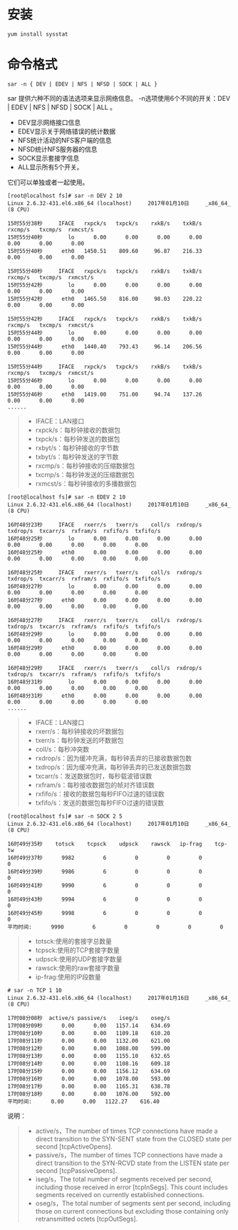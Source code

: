 # 安装
```
yum install sysstat
```
# 命令格式
```
sar -n { DEV | EDEV | NFS | NFSD | SOCK | ALL }
```
sar 提供六种不同的语法选项来显示网络信息。
-n选项使用6个不同的开关：DEV | EDEV | NFS | NFSD | SOCK | ALL 。
- DEV显示网络接口信息
- EDEV显示关于网络错误的统计数据
- NFS统计活动的NFS客户端的信息
- NFSD统计NFS服务器的信息
- SOCK显示套接字信息
- ALL显示所有5个开关。

它们可以单独或者一起使用。
```
[root@localhost fs]# sar -n DEV 2 10
Linux 2.6.32-431.el6.x86_64 (localhost) 	2017年01月10日 	_x86_64_	(8 CPU)

15时55分38秒     IFACE   rxpck/s   txpck/s    rxkB/s    txkB/s   rxcmp/s   txcmp/s  rxmcst/s
15时55分40秒        lo      0.00      0.00      0.00      0.00      0.00      0.00      0.00
15时55分40秒      eth0   1450.51    809.60     96.87    216.33      0.00      0.00      0.00

15时55分40秒     IFACE   rxpck/s   txpck/s    rxkB/s    txkB/s   rxcmp/s   txcmp/s  rxmcst/s
15时55分42秒        lo      0.00      0.00      0.00      0.00      0.00      0.00      0.00
15时55分42秒      eth0   1465.50    816.00     98.03    220.22      0.00      0.00      0.00

15时55分42秒     IFACE   rxpck/s   txpck/s    rxkB/s    txkB/s   rxcmp/s   txcmp/s  rxmcst/s
15时55分44秒        lo      0.00      0.00      0.00      0.00      0.00      0.00      0.00
15时55分44秒      eth0   1440.40    793.43     96.14    206.56      0.00      0.00      0.00

15时55分44秒     IFACE   rxpck/s   txpck/s    rxkB/s    txkB/s   rxcmp/s   txcmp/s  rxmcst/s
15时55分46秒        lo      0.00      0.00      0.00      0.00      0.00      0.00      0.00
15时55分46秒      eth0   1419.00    751.00     94.74    137.26      0.00      0.00      0.00
......
```
> - IFACE：LAN接口
> - rxpck/s：每秒钟接收的数据包
> - txpck/s：每秒钟发送的数据包
> - rxbyt/s：每秒钟接收的字节数
> - txbyt/s：每秒钟发送的字节数
> - rxcmp/s：每秒钟接收的压缩数据包
> - txcmp/s：每秒钟发送的压缩数据包
> - rxmcst/s：每秒钟接收的多播数据包
```
[root@localhost fs]# sar -n EDEV 2 10
Linux 2.6.32-431.el6.x86_64 (localhost) 	2017年01月10日 	_x86_64_	(8 CPU)

16时48分23秒     IFACE   rxerr/s   txerr/s    coll/s  rxdrop/s  txdrop/s  txcarr/s  rxfram/s  rxfifo/s  txfifo/s
16时48分25秒        lo      0.00      0.00      0.00      0.00      0.00      0.00      0.00      0.00      0.00
16时48分25秒      eth0      0.00      0.00      0.00      0.00      0.00      0.00      0.00      0.00      0.00

16时48分25秒     IFACE   rxerr/s   txerr/s    coll/s  rxdrop/s  txdrop/s  txcarr/s  rxfram/s  rxfifo/s  txfifo/s
16时48分27秒        lo      0.00      0.00      0.00      0.00      0.00      0.00      0.00      0.00      0.00
16时48分27秒      eth0      0.00      0.00      0.00      0.00      0.00      0.00      0.00      0.00      0.00

16时48分27秒     IFACE   rxerr/s   txerr/s    coll/s  rxdrop/s  txdrop/s  txcarr/s  rxfram/s  rxfifo/s  txfifo/s
16时48分29秒        lo      0.00      0.00      0.00      0.00      0.00      0.00      0.00      0.00      0.00
16时48分29秒      eth0      0.00      0.00      0.00      0.00      0.00      0.00      0.00      0.00      0.00

16时48分29秒     IFACE   rxerr/s   txerr/s    coll/s  rxdrop/s  txdrop/s  txcarr/s  rxfram/s  rxfifo/s  txfifo/s
16时48分31秒        lo      0.00      0.00      0.00      0.00      0.00      0.00      0.00      0.00      0.00
16时48分31秒      eth0      0.00      0.00      0.00      0.00      0.00      0.00      0.00      0.00      0.00
......
```
> - IFACE：LAN接口
> - rxerr/s：每秒钟接收的坏数据包 
> - txerr/s：每秒钟发送的坏数据包
> - coll/s：每秒冲突数
> - rxdrop/s：因为缓冲充满，每秒钟丢弃的已接收数据包数
> - txdrop/s：因为缓冲充满，每秒钟丢弃的已发送数据包数
> - txcarr/s：发送数据包时，每秒载波错误数
> - rxfram/s：每秒接收数据包的帧对齐错误数
> - rxfifo/s：接收的数据包每秒FIFO过速的错误数
> - txfifo/s：发送的数据包每秒FIFO过速的错误数
```
[root@localhost fs]# sar -n SOCK 2 5
Linux 2.6.32-431.el6.x86_64 (localhost) 	2017年01月10日 	_x86_64_	(8 CPU)

16时49分35秒    totsck    tcpsck    udpsck    rawsck   ip-frag    tcp-tw
16时49分37秒      9982         6         0         0         0         0
16时49分39秒      9986         6         0         0         0         0
16时49分41秒      9990         6         0         0         0         0
16时49分43秒      9994         6         0         0         0         0
16时49分45秒      9998         6         0         0         0         0
平均时间:      9990         6         0         0         0         0
```
> - totsck:使用的套接字总数量
> - tcpsck:使用的TCP套接字数量
> - udpsck:使用的UDP套接字数量
> - rawsck:使用的raw套接字数量
> - ip-frag:使用的IP段数量


```
# sar -n TCP 1 10
Linux 2.6.32-431.el6.x86_64 (localhost) 	2017年01月16日 	_x86_64_	(8 CPU)

17时08分08秒  active/s passive/s    iseg/s    oseg/s
17时08分09秒      0.00      0.00   1157.14    634.69
17时08分10秒      0.00      0.00   1109.18    610.20
17时08分11秒      0.00      0.00   1132.00    621.00
17时08分12秒      0.00      0.00   1088.00    599.00
17时08分13秒      0.00      0.00   1155.10    632.65
17时08分14秒      0.00      0.00   1108.16    609.18
17时08分15秒      0.00      0.00   1156.12    634.69
17时08分16秒      0.00      0.00   1078.00    593.00
17时08分17秒      0.00      0.00   1165.31    638.78
17时08分18秒      0.00      0.00   1076.00    592.00
平均时间:      0.00      0.00   1122.27    616.40
```
说明：
> - active/s，The number of times TCP connections have made a direct transition to the SYN-SENT state from the CLOSED state per second [tcpActiveOpens].
> - passive/s，The number of times TCP connections have made a direct transition to the SYN-RCVD state from the LISTEN state per second [tcpPassiveOpens].
> - iseg/s，The total number of segments received per second, including those received in error [tcpInSegs]. This count includes segments received on
currently established connections.
> - oseg/s，The total number of segments sent per second, including those on current connections but excluding those containing only retransmitted octets [tcpOutSegs].